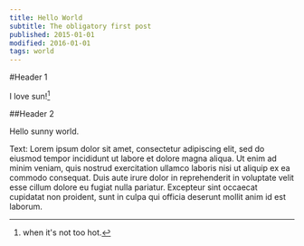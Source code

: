 ```yaml
---
title: Hello World
subtitle: The obligatory first post
published: 2015-01-01
modified: 2016-01-01
tags: world
---
```


#Header 1

I love sun![^f]

##Header 2

Hello sunny world.

Text: Lorem ipsum dolor sit amet, consectetur adipiscing elit, sed do eiusmod tempor incididunt ut labore et dolore magna aliqua. Ut enim ad minim veniam, quis nostrud exercitation ullamco laboris nisi ut aliquip ex ea commodo consequat. Duis aute irure dolor in reprehenderit in voluptate velit esse cillum dolore eu fugiat nulla pariatur. Excepteur sint occaecat cupidatat non proident, sunt in culpa qui officia deserunt mollit anim id est laborum.

[^f]: when it's not too hot.
